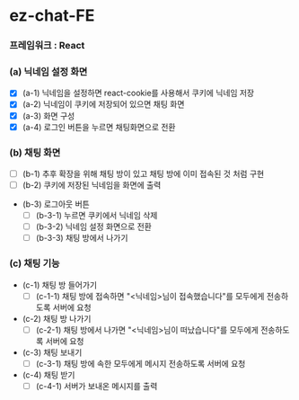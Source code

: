 # ez-chat-FE

### 프레임워크 : React

### (a) 닉네임 설정 화면
  - [x] (a-1) 닉네임을 설정하면 react-cookie를 사용해서 쿠키에 닉네임 저장
  - [x] (a-2) 닉네임이 쿠키에 저장되어 있으면 채팅 화면
  - [x] (a-3) 화면 구성
  - [x] (a-4) 로그인 버튼을 누르면 채팅화면으로 전환
### (b) 채팅 화면
  - [ ] (b-1) 추후 확장을 위해 채팅 방이 있고 채팅 방에 이미 접속된 것 처럼 구현
  - [ ] (b-2) 쿠키에 저장된 닉네임을 화면에 출력
  - (b-3) 로그아웃 버튼
    - [ ] (b-3-1) 누르면 쿠키에서 닉네임 삭제
    - [ ] (b-3-2) 닉네임 설정 화면으로 전환
    - [ ] (b-3-3) 채팅 방에서 나가기
### (c) 채팅 기능
  - (c-1) 채팅 방 들어가기
    - [ ] (c-1-1) 채팅 방에 접속하면 "<닉네임>님이 접속했습니다"를 모두에게 전송하도록 서버에 요청
  - (c-2) 채팅 방 나가기
    - [ ] (c-2-1) 채팅 방에서 나가면 "<닉네임>님이 떠났습니다"를 모두에게 전송하도록 서버에 요청
  - (c-3) 채팅 보내기
    - [ ] (c-3-1) 채팅 방에 속한 모두에게 메시지 전송하도록 서버에 요청
  - (c-4) 채팅 받기
    - [ ] (c-4-1) 서버가 보내온 메시지를 출력